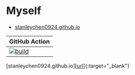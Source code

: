 # Myself

- [stanleychen0924.github.io](https://stanleychen0924.github.io/:target="_blank")

| GitHub Action  | 
| -------------- | 
| [![build](https://github.com/stanleychen0924/stanleychen0924.github.io/actions/workflows/php.yml/badge.svg)](https://github.com/stanleychen0924/stanleychen0924.github.io/actions/workflows/php.yml/)|

[stanleychen0924.github.io][[url](https://stanleychen0924.github.io/)]{:target="_blank"}
